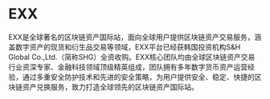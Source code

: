 # EXX

EXX是全球著名的区块链资产国际站，面向全球用户提供区块链资产交易服务，涵盖数字资产的现货和衍生品交易等领域，EXX平台已经获韩国投资机构S&H Global Co.,Ltd.（简称SHG）全资收购。EXX核心团队均由全球区块链资产交易行业资深专家、金融科技领域顶级精英组成，团队拥有多年数字货币资产运营经验，通过多重安全防护技术和先进的安全策略，为用户提供安全、稳定、快捷的区块链资产兑换服务，致力打造全球领先的区块链资产国际站。

